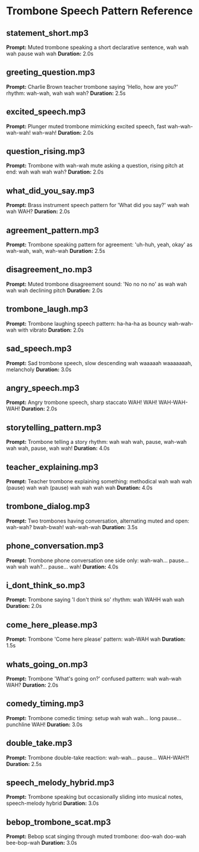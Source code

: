 # Trombone Speech Pattern Reference

## statement_short.mp3
**Prompt:** Muted trombone speaking a short declarative sentence, wah wah wah pause wah wah
**Duration:** 2.0s

## greeting_question.mp3
**Prompt:** Charlie Brown teacher trombone saying 'Hello, how are you?' rhythm: wah-wah, wah wah wah?
**Duration:** 2.5s

## excited_speech.mp3
**Prompt:** Plunger muted trombone mimicking excited speech, fast wah-wah-wah-wah! wah-wah!
**Duration:** 2.0s

## question_rising.mp3
**Prompt:** Trombone with wah-wah mute asking a question, rising pitch at end: wah wah wah wah?
**Duration:** 2.0s

## what_did_you_say.mp3
**Prompt:** Brass instrument speech pattern for 'What did you say?' wah wah wah WAH?
**Duration:** 2.0s

## agreement_pattern.mp3
**Prompt:** Trombone speaking pattern for agreement: 'uh-huh, yeah, okay' as wah-wah, wah, wah-wah
**Duration:** 2.5s

## disagreement_no.mp3
**Prompt:** Muted trombone disagreement sound: 'No no no no' as wah wah wah wah declining pitch
**Duration:** 2.0s

## trombone_laugh.mp3
**Prompt:** Trombone laughing speech pattern: ha-ha-ha as bouncy wah-wah-wah with vibrato
**Duration:** 2.0s

## sad_speech.mp3
**Prompt:** Sad trombone speech, slow descending wah waaaaah waaaaaaah, melancholy
**Duration:** 3.0s

## angry_speech.mp3
**Prompt:** Angry trombone speech, sharp staccato WAH! WAH! WAH-WAH-WAH!
**Duration:** 2.0s

## storytelling_pattern.mp3
**Prompt:** Trombone telling a story rhythm: wah wah wah, pause, wah-wah wah wah, pause, wah wah!
**Duration:** 4.0s

## teacher_explaining.mp3
**Prompt:** Teacher trombone explaining something: methodical wah wah wah (pause) wah wah (pause) wah wah wah wah
**Duration:** 4.0s

## trombone_dialog.mp3
**Prompt:** Two trombones having conversation, alternating muted and open: wah-wah? bwah-bwah! wah-wah-wah
**Duration:** 3.5s

## phone_conversation.mp3
**Prompt:** Trombone phone conversation one side only: wah-wah... pause... wah wah wah?... pause... wah!
**Duration:** 4.0s

## i_dont_think_so.mp3
**Prompt:** Trombone saying 'I don't think so' rhythm: wah WAHH wah wah
**Duration:** 2.0s

## come_here_please.mp3
**Prompt:** Trombone 'Come here please' pattern: wah-WAH wah
**Duration:** 1.5s

## whats_going_on.mp3
**Prompt:** Trombone 'What's going on?' confused pattern: wah wah-wah WAH?
**Duration:** 2.0s

## comedy_timing.mp3
**Prompt:** Trombone comedic timing: setup wah wah wah... long pause... punchline WAH!
**Duration:** 3.0s

## double_take.mp3
**Prompt:** Trombone double-take reaction: wah-wah... pause... WAH-WAH?!
**Duration:** 2.5s

## speech_melody_hybrid.mp3
**Prompt:** Trombone speaking but occasionally sliding into musical notes, speech-melody hybrid
**Duration:** 3.0s

## bebop_trombone_scat.mp3
**Prompt:** Bebop scat singing through muted trombone: doo-wah doo-wah bee-bop-wah
**Duration:** 3.0s

